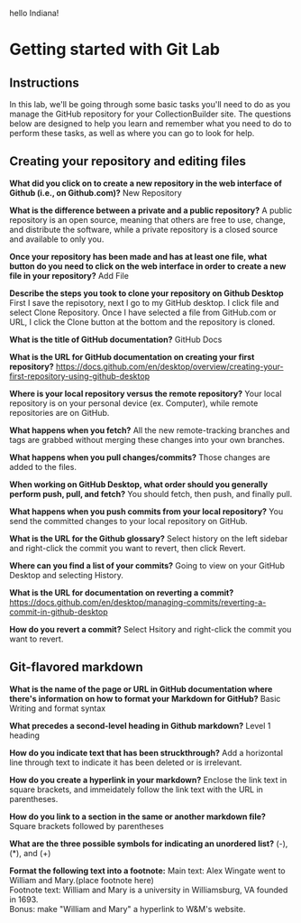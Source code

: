 hello Indiana!

# Getting started with Git Lab
## Instructions
In this lab, we'll be going through some basic tasks you'll need to do as you manage the GitHub repository for your CollectionBuilder site. The questions below are designed to help you learn and remember what you need to do to perform these tasks, as well as where you can go to look for help. 
## Creating your repository and editing files

**What did you click on to create a new repository in the web interface of Github (i.e., on Github.com)?**
New Repository

**What is the difference between a private and a public repository?**
A public repository is an open source, meaning that others are free to use, change, and distribute the software, while a private repository is a closed source and available to only you.

**Once your repository has been made and has at least one file, what button do you need to click on the web interface in order to create a new file in your repository?**
Add File

**Describe the steps you took to clone your repository on Github Desktop**
First I save the repisotory, next I go to my GitHub desktop. I click file and select Clone Repository. Once I have selected a file from GitHub.com or URL, I click the Clone button at the bottom and the repository is cloned.

**What is the title of GitHub documentation?**
GitHub Docs

**What is the URL for GitHub documentation on creating your first repository?**
https://docs.github.com/en/desktop/overview/creating-your-first-repository-using-github-desktop

**Where is your local repository versus the remote repository?**
Your local repository is on your personal device (ex. Computer), while remote repositories are on GitHub.

**What happens when you fetch?** 
All the new remote-tracking branches and tags are grabbed without merging these changes into your own branches.

**What happens when you pull changes/commits?**
Those changes are added to the files.

**When working on GitHub Desktop, what order should you generally perform push, pull, and fetch?**
You should fetch, then push, and finally pull.

**What happens when you push commits from your local repository?**
You send the committed changes to your local repository on GitHub.

**What is the URL for the Github glossary?**
Select history on the left sidebar and right-click the commit you want to revert, then click Revert.

**Where can you find a list of your commits?**
Going to view on your GitHub Desktop and selecting History.

**What is the URL for documentation on reverting a commit?**
https://docs.github.com/en/desktop/managing-commits/reverting-a-commit-in-github-desktop

**How do you revert a commit?**
Select Hsitory and right-click the commit you want to revert.

## Git-flavored markdown

**What is the name of the page or URL in GitHub documentation where there's information on how to format your Markdown for GitHub?**
Basic Writing and format syntax

**What precedes a second-level heading in Github markdown?**
Level 1 heading

**How do you indicate text that has been struckthrough?**
Add a horizontal line through text to indicate it has been deleted or is irrelevant.

**How do you create a hyperlink in your markdown?**
Enclose the link text in square brackets, and immeidately follow the link text with the URL in parentheses.

**How do you link to a section in the same or another markdown file?**
Square brackets followed by parentheses

**What are the three possible symbols for indicating an unordered list?**
(-), (*), and (+)

**Format the following text into a footnote:**
Main text: Alex Wingate went to William and Mary.(place footnote here)  
Footnote text: William and Mary is a university in Williamsburg, VA founded in 1693.  
Bonus: make "William and Mary" a hyperlink to W&M's website. 

